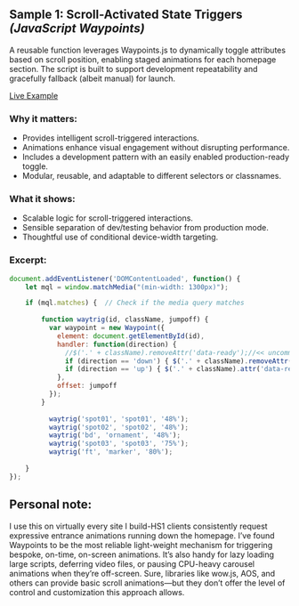 ## Sample 1: Scroll-Activated State Triggers *(JavaScript Waypoints)*

A reusable function leverages Waypoints.js to dynamically toggle attributes based on scroll position, enabling staged animations for each homepage section. The script is built to support development repeatability and gracefully fallback (albeit manual) for launch.

[Live Example](https://www.ranjbarorthodontics.com/)

### Why it matters:
- Provides intelligent scroll-triggered interactions.
- Animations enhance visual engagement without disrupting performance.
- Includes a development pattern with an easily enabled production-ready toggle.
- Modular, reusable, and adaptable to different selectors or classnames.

### What it shows:
- Scalable logic for scroll-triggered interactions.
- Sensible separation of dev/testing behavior from production mode.
- Thoughtful use of conditional device-width targeting.

### Excerpt:
```javascript
document.addEventListener('DOMContentLoaded', function() {
	let mql = window.matchMedia("(min-width: 1300px)");

	if (mql.matches) {  // Check if the media query matches
		
		function waytrig(id, className, jumpoff) {
		  var waypoint = new Waypoint({
			element: document.getElementById(id),
			handler: function(direction) {
			  //$('.' + className).removeAttr('data-ready');//<< uncomment for single trigger on live site 
			  if (direction == 'down') { $('.' + className).removeAttr('data-ready'); }
			  if (direction == 'up') { $('.' + className).attr('data-ready', ''); }
			},
			offset: jumpoff
		  });
		}
		
		  waytrig('spot01', 'spot01', '48%');
		  waytrig('spot02', 'spot02', '48%');
		  waytrig('bd', 'ornament', '48%');
		  waytrig('spot03', 'spot03', '75%');
		  waytrig('ft', 'marker', '80%');
		
	}
});
```

## Personal note:
I use this on virtually every site I build-HS1 clients consistently request expressive entrance animations running down the homepage. I’ve found Waypoints to be the most reliable light-weight mechanism for triggering bespoke, on-time, on-screen animations. It’s also handy for lazy loading large scripts, deferring video files, or pausing CPU-heavy carousel animations when they’re off-screen. 
Sure, libraries like wow.js, AOS, and others can provide basic scroll animations—but they don’t offer the level of control and customization this approach allows.
